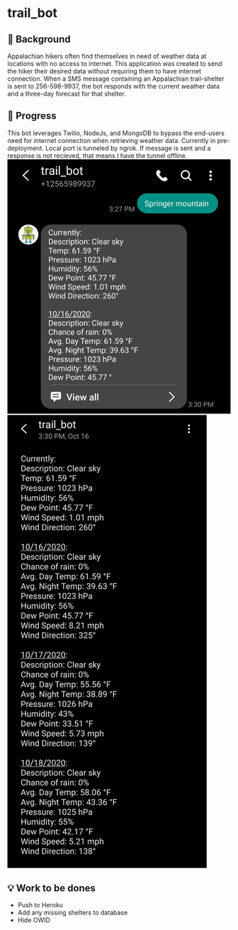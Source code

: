 # trail_bot


## :thought_balloon: Background 
Appalachian hikers often find themselves in need of weather data at locations with no access to internet. This application was created to send the hiker their desired data without requiring them to have internet connection. 
When a SMS message containing an Appalachian trail-shelter is sent to 256-598-9937, the bot responds with the current weather data and a three-day forecast for that shelter. 



## :wrench: Progress
This bot leverages Twilio, NodeJs, and MongoDB to bypass the end-users need for internet connection when retrieving weather data. Currently in pre-deployment. Local port is tunneled by ngrok. If message is sent and a response is not recieved, that means I have the tunnel offline.
<img src = "img/demo_1.jpg">
<img src = "img/demo_2.jpg">


## :bulb: Work to be dones
* Push to Heroku
* Add any missing shelters to database
* Hide OWID 